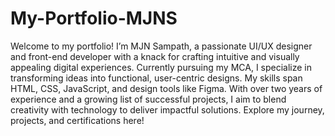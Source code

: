 # My-Portfolio-MJNS

Welcome to my portfolio! I’m MJN Sampath, a passionate UI/UX designer and front-end developer with a knack for crafting intuitive and visually appealing digital experiences. Currently pursuing my MCA, I specialize in transforming ideas into functional, user-centric designs. My skills span HTML, CSS, JavaScript, and design tools like Figma. With over two years of experience and a growing list of successful projects, I aim to blend creativity with technology to deliver impactful solutions. Explore my journey, projects, and certifications here!
